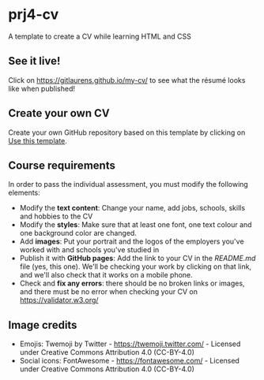# prj4-cv

A template to create a CV while learning HTML and CSS

## See it live!

Click on <https://gitlaurens.github.io/my-cv/> to see what the résumé looks like when published!

## Create your own CV

Create your own GitHub repository based on this template by clicking on
[Use this template](https://github.com/buas-media-interactive/prj4-cv/generate).

## Course requirements

In order to pass the individual assessment, you must modify the following elements:

- Modify the **text content**: Change your name, add jobs, schools, skills and hobbies to the CV
- Modify the **styles**: Make sure that at least one font, one text colour and one background color are changed.
- Add **images**: Put your portrait and the logos of the employers you've worked with and schools you've studied in
- Publish it with **GitHub pages**: Add the link to your CV in the _README.md_ file (yes, this one). We'll be checking your work by clicking on that link, and we'll also check that it works on a mobile phone.
- Check and **fix any errors**: there should be no broken links or images, and there must be no error when checking your CV on <https://validator.w3.org/>

## Image credits

- Emojis: Twemoji by Twitter - https://twemoji.twitter.com/ - Licensed under Creative Commons Attribution 4.0 (CC-BY-4.0)
- Social icons: FontAwesome - https://fontawesome.com/ - Licensed under Creative Commons Attribution 4.0 (CC-BY-4.0)
